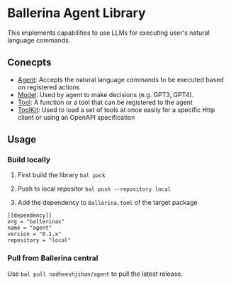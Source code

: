# Ballerina Agent Library
This implements capabilities to use LLMs for executing user's natural language commands. 

## Conecpts 

- [Agent](/agent/agent.bal): Accepts the natural language commands to be executed based on registered actions 
- [Model](/agent/llm.bal): Used by agent to make decisions (e.g. GPT3, GPT4).
- [Tool](/agent/tool.bal): A function or a tool that can be registered to the agent
- [ToolKit](/agent/toolkit.bal): Used to load a set of tools at once easily for a specific Http client or using an OpenAPI specification

## Usage 

### Build locally

1. First build the library 
`bal pack`

2. Push to local repositor
`bal push --repository local`

3. Add the dependency to `Ballerina.toml` of the target package
```
[[dependency]]
org = "ballerinax"
name = "agent"
version = "0.1.x"
repository = "local"
```

### Pull from Ballerina central

Use `bal pull nadheeshjihan/agent` to pull the latest release. 